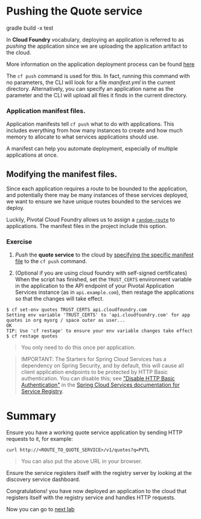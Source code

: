# Pushing the Quote service

gradle build -x test

In **Cloud Foundry** vocabulary, deploying an application is referred to as *pushing* the application since we are uploading the application artifact to the cloud.

More information on the application deployment process can be found [here](http://docs.pivotal.io/pivotalcf/devguide/deploy-apps/deploy-app.html)

The `cf push` command is used for this. In fact, running this command with no parameters, the CLI will look for a file *manifest.yml* in the current directory. Alternatively, you can specify an application name as the parameter and the CLI will upload all files it finds in the current directory.

### Application manifest files.
Application manifests tell `cf push` what to do with applications. This includes everything from how many instances to create and how much memory to allocate to what services applications should use.

A manifest can help you automate deployment, especially of multiple applications at once.

## Modifying the manifest files.
Since each application requires a route to be bounded to the application, and potentially there may be many instances of these services deployed, we want to ensure we have unique routes bounded to the services we deploy.

Luckily, Pivotal Cloud Foundry allows us to assign a [`random-route`](http://docs.pivotal.io/pivotalcf/devguide/deploy-apps/manifest.html#random-route) to applications. The manifest files in the project include this option.

### Exercise

1. *Push* the **quote service** to the cloud by [specifying the specific manifest file](http://docs.pivotal.io/pivotalcf/devguide/deploy-apps/manifest.html#find-manifest) to the `cf push` command.

2. (Optional if you are using cloud foundry with self-signed certificates) When the script has finished, set the `TRUST_CERTS` environment variable in the application to the API endpoint of your Pivotal Application Services instance (as in `api.example.com`), then restage the applications so that the changes will take effect.

  ```
  $ cf set-env quotes TRUST_CERTS api.cloudfoundry.com
  Setting env variable 'TRUST_CERTS' to 'api.cloudfoundry.com' for app quotes in org myorg / space outer as user...
  OK
  TIP: Use 'cf restage' to ensure your env variable changes take effect
  $ cf restage quotes
  ```
  > You only need to do this once per application.

  > IMPORTANT: The Starters for Spring Cloud Services has a dependency on Spring Security, and by default, this will cause all client application endpoints to be protected by HTTP Basic authentication. You can disable this; see ["Disable HTTP Basic Authentication"](http://docs.pivotal.io/spring-cloud-services/service-registry/registering-a-service.html#disable-http-basic-auth) in the [Spring Cloud Services documentation for Service Registry](http://docs.pivotal.io/spring-cloud-services/service-registry/).

# Summary

Ensure you have a working quote service application by sending HTTP requests to it, for example:

`curl http://<ROUTE_TO_QUOTE_SERVICE>/v1/quotes?q=PVTL`

> You can also put the above URL in your browser.

Ensure the service registers itself with the registry server by looking at the discovery service dashboard.

Congratulations! you have now deployed an application to the cloud that registers itself with the registry service and handles HTTP requests.

Now you can go to [next lab](lab_pushall.md)
